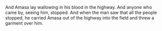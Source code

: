 And Amasa lay wallowing in his blood in the highway. And anyone who came by, seeing him, stopped. And when the man saw that all the people stopped, he carried Amasa out of the highway into the field and threw a garment over him.
